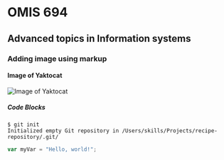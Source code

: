 # OMIS 694
## Advanced topics in Information systems
### Adding image using markup 
#### Image of Yaktocat
![Image of Yaktocat](https://octodex.github.com/images/yaktocat.png)
##### Code Blocks 
```
$ git init
Initialized empty Git repository in /Users/skills/Projects/recipe-repository/.git/
```
``` javascript
var myVar = "Hello, world!";
```
